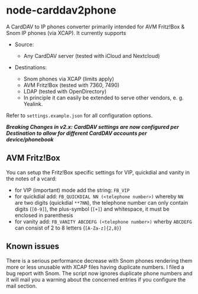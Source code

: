 # node-carddav2phone

A CardDAV to IP phones converter primarily intended for AVM Fritz!Box & Snom IP phones (via XCAP). It currently supports

* Source:

    * Any CardDAV server (tested with iCloud and Nextcloud)

* Destinations:

    * Snom phones via XCAP (limits apply)
    * AVM Fritz!Box (tested with 7360, 7490)
    * LDAP (tested with OpenDirectory)
    * In principle it can easily be extended to serve other vendors, e. g. Yealink.

Refer to `settings.example.json` for all configuration options.

***Breaking Changes in v2.x: CardDAV settings are now configured per Destination to allow for different CardDAV accounts per device/phonebook***

## AVM Fritz!Box

You can setup the Fritz!Box specific settings for VIP, quickdial and vanity in the notes of a vcard:

* for VIP (important) mode add the string: `FB_VIP`
* for quickdial add: `FB_QUICKDIAL NN (<telephone number>)` whereby `NN` are two digits (quickdial `**7NN`), the telephone number can only contain digits (`[0-9]`), the plus-symbol (`[+]`) and whitespace, it must be enclosed in parenthesis
* for vanity add: `FB_VANITY ABCDEFG (<telephone number>)` wherby `ABCDEFG` can consist of 2 to 8 letters (`[A-Za-z]{2,8}`)

## Known issues

There is a serious performance decrease with Snom phones rendering them more or less unusable with XCAP files having duplicate numbers. I filed a bug report with Snom.
The script now ignores duplicate phone numbers and it will mail you a warning about the concerned entries if you configure the mail section.
